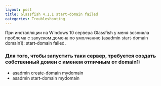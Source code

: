 ```yaml
---
layout: post
title: Glassfish 4.1.1 start-domain failed
categories: Troubleshooting
---
```


При инсталляции на Windows 10 сервера Glassfish у меня возникла проблема с запуском домена по умолчанию (asadmin start-domain domain1): start-domain failed. 

### Для того, чтобы запустить таки сервер, требуется создать собственный домен  с именем отличным от domain1:
*	asadmin create-domain mydomain
*	asadmin start-domain mydomain














